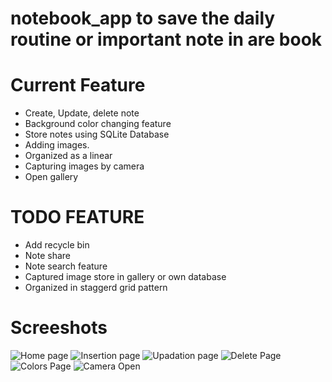 # notebook_app to save the daily routine or important note in are book

# Current Feature
   * Create, Update, delete note
   * Background color changing feature
   * Store notes using SQLite Database
   * Adding images.
   * Organized as a linear
   * Capturing images by camera
   * Open gallery
   
# TODO FEATURE    
   * Add recycle bin
   * Note share
   * Note search feature
   * Captured image store in gallery or own database
   * Organized in staggerd grid pattern

# Screeshots

![Home page](https://user-images.githubusercontent.com/77448519/111894302-d9f8f680-8a2f-11eb-9be5-f72030b08875.jpeg)
![Insertion page](https://user-images.githubusercontent.com/77448519/111894306-dd8c7d80-8a2f-11eb-8daa-8e6f8dcc6cfb.jpeg)
![Upadation page](https://user-images.githubusercontent.com/77448519/111894308-dfeed780-8a2f-11eb-8118-969ec801c53b.jpeg)
![Delete Page](https://user-images.githubusercontent.com/77448519/111894310-e2e9c800-8a2f-11eb-981e-42e217eebd37.jpeg)
![Colors Page](https://user-images.githubusercontent.com/77448519/111894312-e4b38b80-8a2f-11eb-973e-94554174ccf0.jpeg)
![Camera Open](https://user-images.githubusercontent.com/77448519/111894314-e715e580-8a2f-11eb-9e94-aa3af1e09fa9.jpeg)


